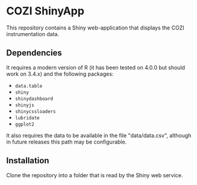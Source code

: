 # COZI ShinyApp

This repository contains a Shiny web-application that displays the COZI instrumentation data.

## Dependencies

It requires a modern version of R (it has been tested on 4.0.0 but should work on 3.4.x) and the following packages:

  - `data.table`
  - `shiny`
  - `shinydashboard`
  - `shinyjs`
  - `shinycssloaders`
  - `lubridate`
  - `ggplot2`
  
It also requires the data to be available in the file "data/data.csv", although in future releases this path may be configurable.
  
## Installation

Clone the repository into a folder that is read by the Shiny web service.
